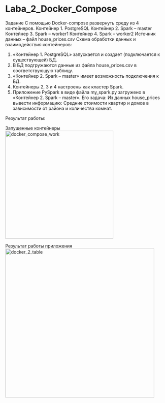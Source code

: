 # Laba_2_Docker_Compose
Задание
С помощью Docker-compose развернуть среду из 4 контейнеров.
Контейнер 1. PostgreSQL
Контейнер 2. Spark – master
Контейнер 3. Spark – worker1
Контейнер 4. Spark – worker2
Источник данных – файл house_prices.csv
Схема обработки данных и взаимодействия контейнеров:
1) «Контейнер 1. PostgreSQL» запускается и создает (подключается к существующей) БД.
2) В БД подгружаются данные из файла house_prices.csv в соответствующую таблицу.
3) «Контейнер 2. Spark – master» имеет возможность подключения к БД.
4) Контейнеры 2, 3 и 4 настроены как кластер Spark.
5) Приложение PySpark в виде файла my_spark.py загружено в «Контейнер 2. Spark – master». Его
задача:
Из данных house_prices вывести информацию: Средние стоимости квартир и домов в
зависимости от района и количества комнат.

Результат работы:

Запущенные контейнеры
<img width="340" alt="docker_compose_work" src="https://github.com/Daria-Krylova/Laba_2_Docker_Compose/assets/55152528/3277463f-5459-49a2-98f2-69d43bc09933">

Результат работы приложения
<img width="469" alt="docker_2_table" src="https://github.com/Daria-Krylova/Laba_2_Docker_Compose/assets/55152528/09f189a8-7828-4118-9e75-62cd0cbee19e">
